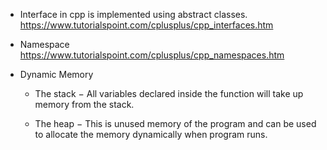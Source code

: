 * Interface in cpp is implemented using abstract classes.
https://www.tutorialspoint.com/cplusplus/cpp_interfaces.htm

* Namespace https://www.tutorialspoint.com/cplusplus/cpp_namespaces.htm

* Dynamic Memory
  * The stack − All variables declared inside the function will take up memory from the stack.

  * The heap − This is unused memory of the program and can be used to allocate the memory dynamically when program runs. 

